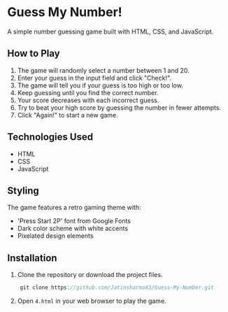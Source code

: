 # Guess My Number!

A simple number guessing game built with HTML, CSS, and JavaScript.

## How to Play

1. The game will randomly select a number between 1 and 20.
2. Enter your guess in the input field and click "Check!".
3. The game will tell you if your guess is too high or too low.
4. Keep guessing until you find the correct number.
5. Your score decreases with each incorrect guess.
6. Try to beat your high score by guessing the number in fewer attempts.
7. Click "Again!" to start a new game.

## Technologies Used

- HTML
- CSS
- JavaScript

## Styling

The game features a retro gaming theme with:

- 'Press Start 2P' font from Google Fonts
- Dark color scheme with white accents
- Pixelated design elements

## Installation

1. Clone the repository or download the project files.
  ```javascript
      git clone https://github.com/Jatinsharma43/Guess-My-Number.git
   ```
2. Open `4.html` in your web browser to play the game.
